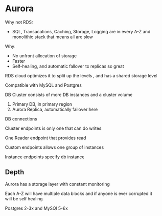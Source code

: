 # Aurora

Why not RDS:

- SQL, Transacations, Caching, Storage, Logging are in every A-Z and monolithic stack that means all are slow

Why:

- No unfront allocation of storage
- Faster
- Self-healing, and automatic fallover to replicas so great

RDS cloud optimizes it to split up the levels , and has a shared storage level

Compatible with MySQL and Postgres

DB Cluster consists of more DB instances and a cluster volume

1. Primary DB, in primary region
2. Aurora Replica, automatically failover here

DB connections

Cluster endpoints is only one that can do writes

One Reader endpoint that provides read 

Custom endpoints allows one group of instances

Instance endpoints specify db instance

## Depth

Aurora has a storage layer with constant monitoring

Each A-Z will have multiple data blocks and if anyone is ever corrupted it will be self healing

Postgres 2-3x and MySQl 5-6x

